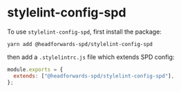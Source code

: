 # stylelint-config-spd

To use `stylelint-config-spd`, first install the package:

`yarn add @headforwards-spd/stylelint-config-spd`

then add a `.stylelintrc.js` file which extends SPD config:

```javascript
module.exports = {
  extends: ["@headforwards-spd/stylelint-config-spd"],
};
```
